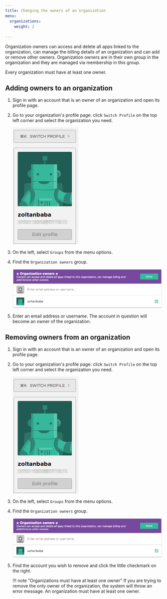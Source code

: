 ```yaml
---
title: Changing the owners of an organization
menu:
  organizations:
    weight: 2

---
```

Organization owners can access and delete all apps linked to the organization, can manage the billing details of an organization and can add or remove other owners. Organization owners are in their own group in the organization and they are managed via membership in this group.

Every organization must have at least one owner.

## Adding owners to an organization

1. Sign in with an account that is an owner of an organization and open its profile page.

1. Go to your organization's profile page: click `Switch Profile` on the top left corner and select the organization you need.

    ![Screenshot](/img/team-management/organization/switch-profile-2.png)

1. On the left, select `Groups` from the menu options.

1. Find the `Organization owners` group.

    ![Screenshot](/img/team-management/organization/org-owners.png)

1. Enter an email address or username. The account in question will become an owner of the organization.

## Removing owners from an organization

1. Sign in with an account that is an owner of an organization and open its profile page.

1. Go to your organization's profile page: click `Switch Profile` on the top left corner and select the organization you need.

    ![Screenshot](/img/team-management/organization/switch-profile-2.png)

1. On the left, select `Groups` from the menu options.

1. Find the `Organization owners` group.

    ![Screenshot](/img/team-management/organization/org-owners.png)

1. Find the account you wish to remove and click the little checkmark on the right.

    !!! note "Organizations must have at least one owner"
        If you are trying to remove the only owner of the organization, the system will throw an error message. An organization must have at least one owner.